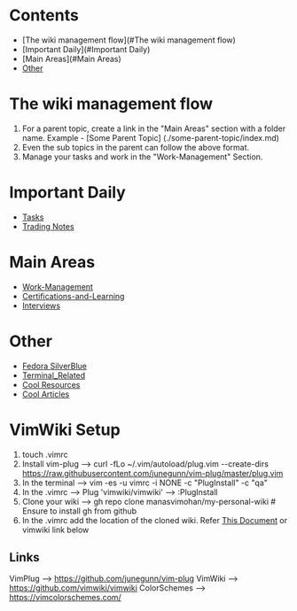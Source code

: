 # Contents

- [The wiki management flow](#The wiki management flow)
- [Important Daily](#Important Daily)
- [Main Areas](#Main Areas)
- [Other](#Other)

# The wiki management flow
1. For a parent topic, create a link in the "Main Areas" section with a folder name. Example - [Some Parent Topic] (./some-parent-topic/index.md)
2. Even the sub topics in the parent can follow the above format. 
3. Manage your tasks and work in the "Work-Management" Section.

# Important Daily
* [Tasks](Tasks.md)
* [Trading Notes](Trading_Notes.md)

# Main Areas
* [Work-Management](./Work-Management/index.md)
* [Certifications-and-Learning](./Certifications-and-Learning/index.md)
* [Interviews](./interviews/index.md)

# Other
* [Fedora SilverBlue](Fedora_Silveblue_Setup.md)
* [Terminal_Related](Terminal_Related.md)
* [Cool Resources](Cool-Resources.md)
* [Cool Articles](Cool-Articles.md)

# VimWiki Setup
1. touch .vimrc
2. Install vim-plug --> curl -fLo ~/.vim/autoload/plug.vim --create-dirs https://raw.githubusercontent.com/junegunn/vim-plug/master/plug.vim
3. In the terminal --> vim -es -u vimrc -i NONE -c "PlugInstall" -c "qa"
4. In the .vimrc --> Plug 'vimwiki/vimwiki' --> :PlugInstall
5. Clone your wiki --> gh repo clone manasvimohan/my-personal-wiki # Ensure to install gh from github
6. In the .vimrc add the location of the cloned wiki. Refer [This Document](Terminal_Related.md) or vimwiki link below

## Links
VimPlug --> https://github.com/junegunn/vim-plug
VimWiki --> https://github.com/vimwiki/vimwiki
ColorSchemes --> https://vimcolorschemes.com/

